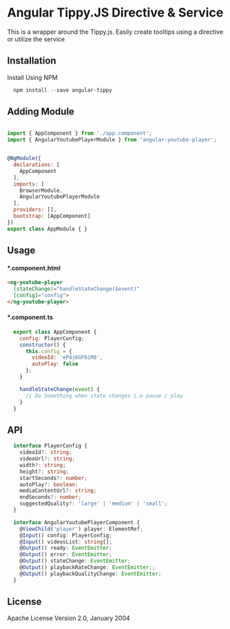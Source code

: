 # Angular Tippy.JS Directive & Service

  This is a wrapper around the Tippy.js. Easily create tooltips using a directive or utilize the service


## Installation

Install Using NPM

```javascript
  npm install --save angular-tippy
```


## Adding Module 

```javascript

import { AppComponent } from './app.component';
import { AngularYoutubePlayerModule } from 'angular-youtube-player';


@NgModule({
  declarations: [
    AppComponent
  ],
  imports: [
    BrowserModule,
    AngularYoutubePlayerModule
  ],
  providers: [],
  bootstrap: [AppComponent]
})
export class AppModule { }

```

## Usage

#### *.component.html
```html
<ng-youtube-player 
  (stateChange)="handleStateChange($event)"
  [config]="config">
</ng-youtube-player>
```


#### *.component.ts
```javascript
  export class AppComponent {
    config: PlayerConfig;
    constructor() {
      this.config = {
        videoId: 'eP4j6GF6iM8',
        autoPlay: false
      };
    }

    handleStateChange(event) {
      // Do Something when state changes i.e pause / play
    }
  }
```

## API

```typescript
  interface PlayerConfig {
    videoId?: string;
    videoUrl?: string;
    width?: string;
    height?: string;
    startSeconds?: number;
    autoPlay?: boolean;
    mediaContentUrl?: string;
    endSeconds?: number;
    suggestedQuality?: 'large' | 'medium' | 'small';
  }

  interface AngularYoutubePlayerComponent {
    @ViewChild('player') player: ElementRef;
    @Input() config: PlayerConfig;
    @Input() videosList: string[];
    @Output() ready: EventEmitter;
    @Output() error: EventEmitter;
    @Output() stateChange: EventEmitter;
    @Output() playbackRateChange: EventEmitter;;
    @Output() playbackQualityChange: EventEmitter;
  }
```

    
## License

Apache License Version 2.0, January 2004
